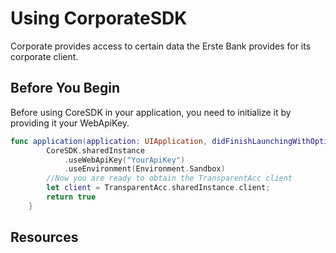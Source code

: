 # Using CorporateSDK

Corporate provides access to certain data the Erste Bank provides for its corporate client.

## Before You Begin

Before using CoreSDK in your application, you need to initialize it by providing it your WebApiKey.

```swift
func application(application: UIApplication, didFinishLaunchingWithOptions launchOptions: [NSObject: AnyObject]?) -> Bool {
        CoreSDK.sharedInstance
            .useWebApiKey("YourApiKey")
            .useEnvironment(Environment.Sandbox)
        //Now you are ready to obtain the TransparentAcc client
        let client = TransparentAcc.sharedInstance.client;
        return true
    }
```

## Resources